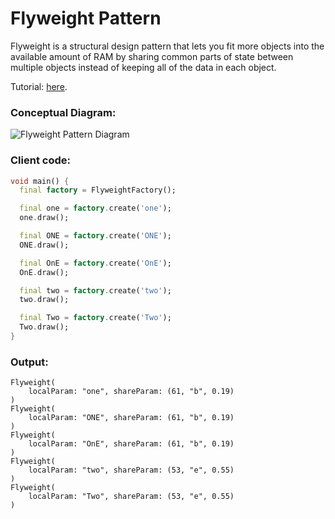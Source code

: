 # Flyweight Pattern
Flyweight is a structural design pattern that lets you fit more objects into the available amount of
 RAM by sharing common parts of state between multiple objects instead of keeping all of the data in
  each object.

Tutorial: [here](https://refactoring.guru/design-patterns/flyweight).

### Conceptual Diagram:
![Flyweight Pattern Diagram](https://user-images.githubusercontent.com/8049534/174476638-007f3179-495f-499d-8f35-e33956d4890b.png)

### Client code:
```dart
void main() {
  final factory = FlyweightFactory();

  final one = factory.create('one');
  one.draw();

  final ONE = factory.create('ONE');
  ONE.draw();

  final OnE = factory.create('OnE');
  OnE.draw();

  final two = factory.create('two');
  two.draw();

  final Two = factory.create('Two');
  Two.draw();
}
```

### Output:
```
Flyweight(
	localParam: "one", shareParam: (61, "b", 0.19)
)
Flyweight(
	localParam: "ONE", shareParam: (61, "b", 0.19)
)
Flyweight(
	localParam: "OnE", shareParam: (61, "b", 0.19)
)
Flyweight(
	localParam: "two", shareParam: (53, "e", 0.55)
)
Flyweight(
	localParam: "Two", shareParam: (53, "e", 0.55)
)
```
